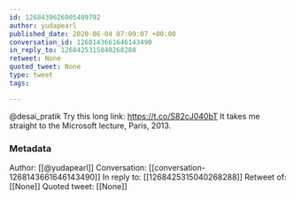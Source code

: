 ```yaml
---
id: 1268439626005409792
author: yudapearl
published_date: 2020-06-04 07:09:07 +00:00
conversation_id: 1268143661646143490
in_reply_to: 1268425315040268288
retweet: None
quoted_tweet: None
type: tweet
tags:

---
```


@desai_pratik Try this long link: 
https://t.co/S82cJ040bT
It takes me straight to the Microsoft lecture, Paris, 2013.

### Metadata

Author: [[@yudapearl]]
Conversation: [[conversation-1268143661646143490]]
In reply to: [[1268425315040268288]]
Retweet of: [[None]]
Quoted tweet: [[None]]
